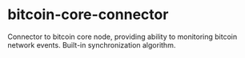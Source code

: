 # bitcoin-core-connector
Connector to bitcoin core node, providing ability to monitoring bitcoin network events. Built-in synchronization algorithm.
